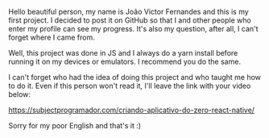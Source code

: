 Hello beautiful person, my name is 
    João Victor Fernandes and this is my
    first project. I decided to post it on 
    GitHub so that I and other people who 
    enter my profile can see my progress. 
    It's also my question, after all,
    I can't forget where I came from.

Well, this project was done in JS
    and I always do a yarn install
    before running it on my devices
    or emulators. I recommend you do the same.

I can't forget who had the idea of doing this
    project and who taught me how to do it. Even if this 
    person won't read it, I'll leave the link with your video below:

https://subjectprogramador.com/criando-aplicativo-do-zero-react-native/

Sorry for my poor English and that's it :)